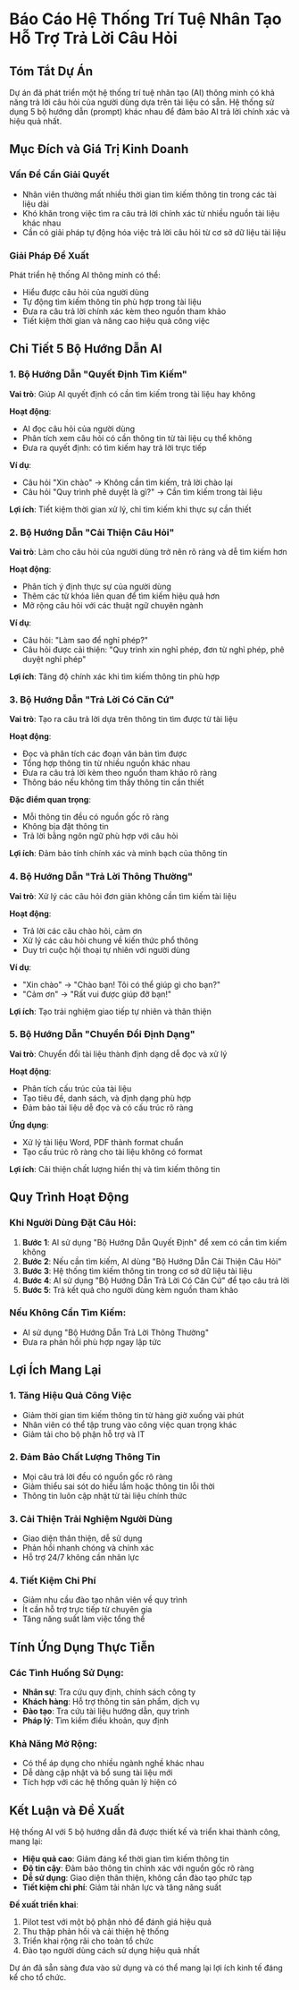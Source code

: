 # Báo Cáo Hệ Thống Trí Tuệ Nhân Tạo Hỗ Trợ Trả Lời Câu Hỏi

## Tóm Tắt Dự Án

Dự án đã phát triển một hệ thống trí tuệ nhân tạo (AI) thông minh có khả năng trả lời câu hỏi của người dùng dựa trên tài liệu có sẵn. Hệ thống sử dụng 5 bộ hướng dẫn (prompt) khác nhau để đảm bảo AI trả lời chính xác và hiệu quả nhất.

## Mục Đích và Giá Trị Kinh Doanh

### Vấn Đề Cần Giải Quyết
- Nhân viên thường mất nhiều thời gian tìm kiếm thông tin trong các tài liệu dài
- Khó khăn trong việc tìm ra câu trả lời chính xác từ nhiều nguồn tài liệu khác nhau
- Cần có giải pháp tự động hóa việc trả lời câu hỏi từ cơ sở dữ liệu tài liệu

### Giải Pháp Đề Xuất
Phát triển hệ thống AI thông minh có thể:
- Hiểu được câu hỏi của người dùng
- Tự động tìm kiếm thông tin phù hợp trong tài liệu
- Đưa ra câu trả lời chính xác kèm theo nguồn tham khảo
- Tiết kiệm thời gian và nâng cao hiệu quả công việc

## Chi Tiết 5 Bộ Hướng Dẫn AI

### 1. Bộ Hướng Dẫn "Quyết Định Tìm Kiếm"

**Vai trò**: Giúp AI quyết định có cần tìm kiếm trong tài liệu hay không

**Hoạt động**:
- AI đọc câu hỏi của người dùng
- Phân tích xem câu hỏi có cần thông tin từ tài liệu cụ thể không
- Đưa ra quyết định: có tìm kiếm hay trả lời trực tiếp

**Ví dụ**:
- Câu hỏi "Xin chào" → Không cần tìm kiếm, trả lời chào lại
- Câu hỏi "Quy trình phê duyệt là gì?" → Cần tìm kiếm trong tài liệu

**Lợi ích**: Tiết kiệm thời gian xử lý, chỉ tìm kiếm khi thực sự cần thiết

### 2. Bộ Hướng Dẫn "Cải Thiện Câu Hỏi"

**Vai trò**: Làm cho câu hỏi của người dùng trở nên rõ ràng và dễ tìm kiếm hơn

**Hoạt động**:
- Phân tích ý định thực sự của người dùng
- Thêm các từ khóa liên quan để tìm kiếm hiệu quả hơn
- Mở rộng câu hỏi với các thuật ngữ chuyên ngành

**Ví dụ**:
- Câu hỏi: "Làm sao để nghỉ phép?"
- Câu hỏi được cải thiện: "Quy trình xin nghỉ phép, đơn từ nghỉ phép, phê duyệt nghỉ phép"

**Lợi ích**: Tăng độ chính xác khi tìm kiếm thông tin phù hợp

### 3. Bộ Hướng Dẫn "Trả Lời Có Căn Cứ"

**Vai trò**: Tạo ra câu trả lời dựa trên thông tin tìm được từ tài liệu

**Hoạt động**:
- Đọc và phân tích các đoạn văn bản tìm được
- Tổng hợp thông tin từ nhiều nguồn khác nhau
- Đưa ra câu trả lời kèm theo nguồn tham khảo rõ ràng
- Thông báo nếu không tìm thấy thông tin cần thiết

**Đặc điểm quan trọng**:
- Mỗi thông tin đều có nguồn gốc rõ ràng
- Không bịa đặt thông tin
- Trả lời bằng ngôn ngữ phù hợp với câu hỏi

**Lợi ích**: Đảm bảo tính chính xác và minh bạch của thông tin

### 4. Bộ Hướng Dẫn "Trả Lời Thông Thường"

**Vai trò**: Xử lý các câu hỏi đơn giản không cần tìm kiếm tài liệu

**Hoạt động**:
- Trả lời các câu chào hỏi, cảm ơn
- Xử lý các câu hỏi chung về kiến thức phổ thông
- Duy trì cuộc hội thoại tự nhiên với người dùng

**Ví dụ**:
- "Xin chào" → "Chào bạn! Tôi có thể giúp gì cho bạn?"
- "Cảm ơn" → "Rất vui được giúp đỡ bạn!"

**Lợi ích**: Tạo trải nghiệm giao tiếp tự nhiên và thân thiện

### 5. Bộ Hướng Dẫn "Chuyển Đổi Định Dạng"

**Vai trò**: Chuyển đổi tài liệu thành định dạng dễ đọc và xử lý

**Hoạt động**:
- Phân tích cấu trúc của tài liệu
- Tạo tiêu đề, danh sách, và định dạng phù hợp
- Đảm bảo tài liệu dễ đọc và có cấu trúc rõ ràng

**Ứng dụng**:
- Xử lý tài liệu Word, PDF thành format chuẩn
- Tạo cấu trúc rõ ràng cho tài liệu không có format

**Lợi ích**: Cải thiện chất lượng hiển thị và tìm kiếm thông tin

## Quy Trình Hoạt Động

### Khi Người Dùng Đặt Câu Hỏi:

1. **Bước 1**: AI sử dụng "Bộ Hướng Dẫn Quyết Định" để xem có cần tìm kiếm không
2. **Bước 2**: Nếu cần tìm kiếm, AI dùng "Bộ Hướng Dẫn Cải Thiện Câu Hỏi"
3. **Bước 3**: Hệ thống tìm kiếm thông tin trong cơ sở dữ liệu tài liệu
4. **Bước 4**: AI sử dụng "Bộ Hướng Dẫn Trả Lời Có Căn Cứ" để tạo câu trả lời
5. **Bước 5**: Trả kết quả cho người dùng kèm nguồn tham khảo

### Nếu Không Cần Tìm Kiếm:
- AI sử dụng "Bộ Hướng Dẫn Trả Lời Thông Thường"
- Đưa ra phản hồi phù hợp ngay lập tức

## Lợi Ích Mang Lại

### 1. Tăng Hiệu Quả Công Việc
- Giảm thời gian tìm kiếm thông tin từ hàng giờ xuống vài phút
- Nhân viên có thể tập trung vào công việc quan trọng khác
- Giảm tải cho bộ phận hỗ trợ và IT

### 2. Đảm Bảo Chất Lượng Thông Tin
- Mọi câu trả lời đều có nguồn gốc rõ ràng
- Giảm thiểu sai sót do hiểu lầm hoặc thông tin lỗi thời
- Thông tin luôn cập nhật từ tài liệu chính thức

### 3. Cải Thiện Trải Nghiệm Người Dùng
- Giao diện thân thiện, dễ sử dụng
- Phản hồi nhanh chóng và chính xác
- Hỗ trợ 24/7 không cần nhân lực

### 4. Tiết Kiệm Chi Phí
- Giảm nhu cầu đào tạo nhân viên về quy trình
- Ít cần hỗ trợ trực tiếp từ chuyên gia
- Tăng năng suất làm việc tổng thể

## Tính Ứng Dụng Thực Tiễn

### Các Tình Huống Sử Dụng:
- **Nhân sự**: Tra cứu quy định, chính sách công ty
- **Khách hàng**: Hỗ trợ thông tin sản phẩm, dịch vụ
- **Đào tạo**: Tra cứu tài liệu hướng dẫn, quy trình
- **Pháp lý**: Tìm kiếm điều khoản, quy định

### Khả Năng Mở Rộng:
- Có thể áp dụng cho nhiều ngành nghề khác nhau
- Dễ dàng cập nhật và bổ sung tài liệu mới
- Tích hợp với các hệ thống quản lý hiện có

## Kết Luận và Đề Xuất

Hệ thống AI với 5 bộ hướng dẫn đã được thiết kế và triển khai thành công, mang lại:

- **Hiệu quả cao**: Giảm đáng kể thời gian tìm kiếm thông tin
- **Độ tin cậy**: Đảm bảo thông tin chính xác với nguồn gốc rõ ràng  
- **Dễ sử dụng**: Giao diện thân thiện, không cần đào tạo phức tạp
- **Tiết kiệm chi phí**: Giảm tải nhân lực và tăng năng suất

**Đề xuất triển khai**:
1. Pilot test với một bộ phận nhỏ để đánh giá hiệu quả
2. Thu thập phản hồi và cải thiện hệ thống
3. Triển khai rộng rãi cho toàn tổ chức
4. Đào tạo người dùng cách sử dụng hiệu quả nhất

Dự án đã sẵn sàng đưa vào sử dụng và có thể mang lại lợi ích kinh tế đáng kể cho tổ chức.
